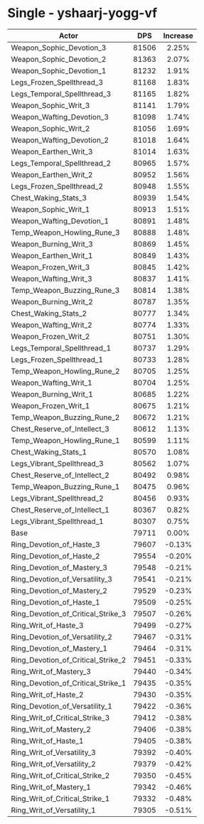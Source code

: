 # Single - yshaarj-yogg-vf
| Actor | DPS | Increase |
|---|:---:|:---:|
|Weapon_Sophic_Devotion_3|81506|2.25%|
|Weapon_Sophic_Devotion_2|81363|2.07%|
|Weapon_Sophic_Devotion_1|81232|1.91%|
|Legs_Frozen_Spellthread_3|81168|1.83%|
|Legs_Temporal_Spellthread_3|81165|1.82%|
|Weapon_Sophic_Writ_3|81141|1.79%|
|Weapon_Wafting_Devotion_3|81098|1.74%|
|Weapon_Sophic_Writ_2|81056|1.69%|
|Weapon_Wafting_Devotion_2|81018|1.64%|
|Weapon_Earthen_Writ_3|81014|1.63%|
|Legs_Temporal_Spellthread_2|80965|1.57%|
|Weapon_Earthen_Writ_2|80952|1.56%|
|Legs_Frozen_Spellthread_2|80948|1.55%|
|Chest_Waking_Stats_3|80939|1.54%|
|Weapon_Sophic_Writ_1|80913|1.51%|
|Weapon_Wafting_Devotion_1|80891|1.48%|
|Temp_Weapon_Howling_Rune_3|80888|1.48%|
|Weapon_Burning_Writ_3|80869|1.45%|
|Weapon_Earthen_Writ_1|80849|1.43%|
|Weapon_Frozen_Writ_3|80845|1.42%|
|Weapon_Wafting_Writ_3|80837|1.41%|
|Temp_Weapon_Buzzing_Rune_3|80814|1.38%|
|Weapon_Burning_Writ_2|80787|1.35%|
|Chest_Waking_Stats_2|80777|1.34%|
|Weapon_Wafting_Writ_2|80774|1.33%|
|Weapon_Frozen_Writ_2|80751|1.30%|
|Legs_Temporal_Spellthread_1|80737|1.29%|
|Legs_Frozen_Spellthread_1|80733|1.28%|
|Temp_Weapon_Howling_Rune_2|80705|1.25%|
|Weapon_Wafting_Writ_1|80704|1.25%|
|Weapon_Burning_Writ_1|80685|1.22%|
|Weapon_Frozen_Writ_1|80675|1.21%|
|Temp_Weapon_Buzzing_Rune_2|80672|1.21%|
|Chest_Reserve_of_Intellect_3|80612|1.13%|
|Temp_Weapon_Howling_Rune_1|80599|1.11%|
|Chest_Waking_Stats_1|80570|1.08%|
|Legs_Vibrant_Spellthread_3|80562|1.07%|
|Chest_Reserve_of_Intellect_2|80492|0.98%|
|Temp_Weapon_Buzzing_Rune_1|80475|0.96%|
|Legs_Vibrant_Spellthread_2|80456|0.93%|
|Chest_Reserve_of_Intellect_1|80367|0.82%|
|Legs_Vibrant_Spellthread_1|80307|0.75%|
|Base|79711|0.00%|
|Ring_Devotion_of_Haste_3|79607|-0.13%|
|Ring_Devotion_of_Haste_2|79554|-0.20%|
|Ring_Devotion_of_Mastery_3|79548|-0.21%|
|Ring_Devotion_of_Versatility_3|79541|-0.21%|
|Ring_Devotion_of_Mastery_2|79529|-0.23%|
|Ring_Devotion_of_Haste_1|79509|-0.25%|
|Ring_Devotion_of_Critical_Strike_3|79507|-0.26%|
|Ring_Writ_of_Haste_3|79499|-0.27%|
|Ring_Devotion_of_Versatility_2|79467|-0.31%|
|Ring_Devotion_of_Mastery_1|79464|-0.31%|
|Ring_Devotion_of_Critical_Strike_2|79451|-0.33%|
|Ring_Writ_of_Mastery_3|79440|-0.34%|
|Ring_Devotion_of_Critical_Strike_1|79435|-0.35%|
|Ring_Writ_of_Haste_2|79430|-0.35%|
|Ring_Devotion_of_Versatility_1|79422|-0.36%|
|Ring_Writ_of_Critical_Strike_3|79412|-0.38%|
|Ring_Writ_of_Mastery_2|79406|-0.38%|
|Ring_Writ_of_Haste_1|79405|-0.38%|
|Ring_Writ_of_Versatility_3|79392|-0.40%|
|Ring_Writ_of_Versatility_2|79379|-0.42%|
|Ring_Writ_of_Critical_Strike_2|79350|-0.45%|
|Ring_Writ_of_Mastery_1|79342|-0.46%|
|Ring_Writ_of_Critical_Strike_1|79332|-0.48%|
|Ring_Writ_of_Versatility_1|79305|-0.51%|

